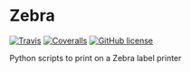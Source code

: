 # Zebra

[![Travis](http://img.shields.io/travis/twam/Zebra/master.svg)](https://travis-ci.org/twam/Zebra/)
[![Coveralls](https://img.shields.io/coveralls/twam/Zebra.svg)](https://coveralls.io/github/twam/Zebra)
[![GitHub license](https://img.shields.io/github/license/twam/Zebra.svg)]()

Python scripts to print on a Zebra label printer
